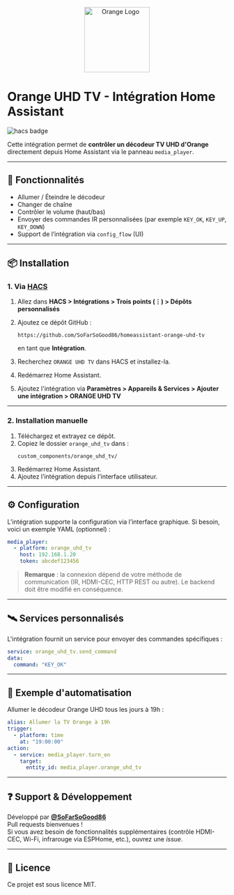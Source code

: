 <p align="center">
  <img src="https://upload.wikimedia.org/wikipedia/commons/7/77/Orange_logo.svg" alt="Orange Logo" width="150"/>
</p>

# Orange UHD TV - Intégration Home Assistant

![hacs badge](https://img.shields.io/badge/HACS-Custom-orange.svg)

Cette intégration permet de **contrôler un décodeur TV UHD d'Orange** directement depuis Home Assistant via le panneau `media_player`.

---

## 🔧 Fonctionnalités

- Allumer / Éteindre le décodeur
- Changer de chaîne
- Contrôler le volume (haut/bas)
- Envoyer des commandes IR personnalisées (par exemple `KEY_OK`, `KEY_UP`, `KEY_DOWN`)
- Support de l’intégration via `config_flow` (UI)

---

## 📦 Installation

### 1. Via [HACS](https://hacs.xyz/)

1. Allez dans **HACS > Intégrations > Trois points (⋮) > Dépôts personnalisés**
2. Ajoutez ce dépôt GitHub :

   ```
   https://github.com/SoFarSoGood86/homeassistant-orange-uhd-tv
   ```

   en tant que **Intégration**.
3. Recherchez `ORANGE UHD TV` dans HACS et installez-la.
4. Redémarrez Home Assistant.
5. Ajoutez l'intégration via **Paramètres > Appareils & Services > Ajouter une intégration > ORANGE UHD TV**

---

### 2. Installation manuelle

1. Téléchargez et extrayez ce dépôt.
2. Copiez le dossier `orange_uhd_tv` dans :
   ```
   custom_components/orange_uhd_tv/
   ```
3. Redémarrez Home Assistant.
4. Ajoutez l’intégration depuis l’interface utilisateur.

---

## ⚙️ Configuration

L’intégration supporte la configuration via l’interface graphique. Si besoin, voici un exemple YAML (optionnel) :

```yaml
media_player:
  - platform: orange_uhd_tv
    host: 192.168.1.20
    token: abcdef123456
```

> **Remarque** : la connexion dépend de votre méthode de communication (IR, HDMI-CEC, HTTP REST ou autre). Le backend doit être modifié en conséquence.

---

## 🛰️ Services personnalisés

L'intégration fournit un service pour envoyer des commandes spécifiques :

```yaml
service: orange_uhd_tv.send_command
data:
  command: "KEY_OK"
```

---

## 🚀 Exemple d'automatisation

Allumer le décodeur Orange UHD tous les jours à 19h :

```yaml
alias: Allumer la TV Orange à 19h
trigger:
  - platform: time
    at: "19:00:00"
action:
  - service: media_player.turn_on
    target:
      entity_id: media_player.orange_uhd_tv
```

---

## ❓ Support & Développement

Développé par **[@SoFarSoGood86](https://github.com/SoFarSoGood86)**  
Pull requests bienvenues !  
Si vous avez besoin de fonctionnalités supplémentaires (contrôle HDMI-CEC, Wi-Fi, infrarouge via ESPHome, etc.), ouvrez une *issue*.

---

## 📄 Licence

Ce projet est sous licence MIT.
